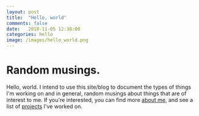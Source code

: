 ```yaml
---
layout: post
title:  "Hello, world"
comments: false
date:   2018-11-05 12:38:00
categories: hello
image: /images/hello_world.png
---
```


<h1>Random musings.</h1>

<p>
Hello, world. I intend to use this site/blog to document the types of things I'm working on and in general, random musings about things
that are of interest to me. If you're interested, you can find more <a href="{{ '/about' | prepend: site.baseurl }}" title="About">about me</a>,
and see a list of <a href="{{ '/projects' | prepend: site.baseurl }}" title="Projects">projects</a> I've worked on.
</p>

<!--
<h2>Header Level 2</h2>

{% highlight css %}
#header h1 a {
  display: block;
  width: 300px;
  height: 80px;
}
{% endhighlight %}
-->
